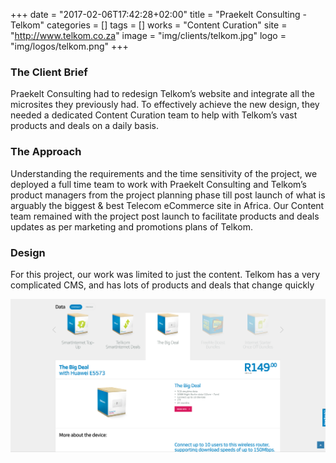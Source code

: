 +++
date = "2017-02-06T17:42:28+02:00"
title = "Praekelt Consulting - Telkom"
categories = []
tags = []
works = "Content Curation"
site = "http://www.telkom.co.za"
image = "img/clients/telkom.jpg"
logo = "img/logos/telkom.png"
+++


### The Client Brief
Praekelt Consulting had to redesign Telkom’s website and integrate all the microsites they previously had. To effectively achieve the new design, they needed a dedicated Content Curation team to help with Telkom’s vast products and deals on a daily basis.

### The Approach
Understanding the requirements and the time sensitivity of the project, we deployed a full time team to work with Praekelt Consulting and Telkom’s product managers from the project planning phase till post launch of what is arguably the biggest & best Telecom eCommerce site in Africa. Our Content team remained with the project post launch to facilitate products and deals updates as per marketing and promotions plans of Telkom.

### Design
For this project, our work was limited to just the content. Telkom has a very complicated CMS, and has lots of products and deals that change quickly

<p class='screenshots' markdown='1'>
<img src="/img/screenshots/telkom-1.png" alt="Telkom Content" class="img-responsive">
</p>



